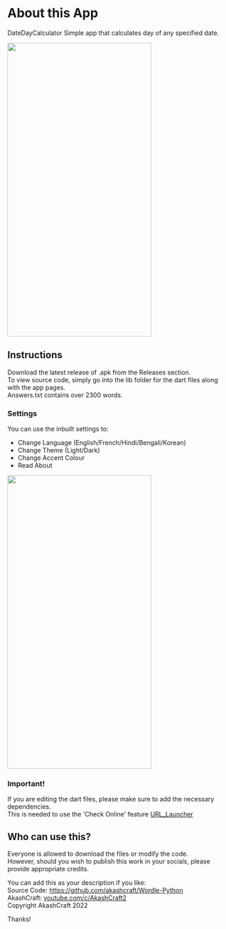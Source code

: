 # About this App
DateDayCalculator Simple app that calculates day of any specified date.  
  
<img src="https://user-images.githubusercontent.com/113077967/189462936-182044e2-948a-41af-b2e7-15f65dfa2fcd.jpg" width="324" height="660">
  

## Instructions
Download the latest release of .apk from the Releases section.  
To view source code, simply go into the lib folder for the dart files along with the app pages.  
Answers.txt contains over 2300 words.

### Settings
You can use the inbuilt settings to:  
- Change Language (English/French/Hindi/Bengali/Korean)  
- Change Theme (Light/Dark)  
- Change Accent Colour  
- Read About  
  
<img src="https://user-images.githubusercontent.com/113077967/189462949-663371d1-0760-4502-a6ce-5cedb75ab182.jpg" width="324" height="660">
  
### Important!

If you are editing the dart files, please make sure to add the necessary dependencies.  
This is needed to use the 'Check Online' feature
[URL_Launcher](https://pub.dev/packages/url_launcher)

## Who can use this?
Everyone is allowed to download the files or modify the code.  
However, should you wish to publish this work in your socials, please provide appropriate credits.  

You can add this as your description if you like:  
Source Code: https://github.com/akashcraft/Wordle-Python  
AkashCraft: [youtube.com/c/AkashCraft2](https://youtube.com/c/AkashCraft2)  
Copyright AkashCraft 2022  

Thanks!
